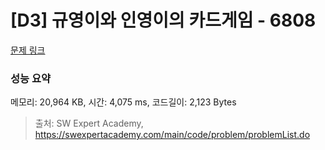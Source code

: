 # [D3] 규영이와 인영이의 카드게임 - 6808 

[문제 링크](https://swexpertacademy.com/main/code/problem/problemDetail.do?contestProbId=AWgv9va6HnkDFAW0) 

### 성능 요약

메모리: 20,964 KB, 시간: 4,075 ms, 코드길이: 2,123 Bytes



> 출처: SW Expert Academy, https://swexpertacademy.com/main/code/problem/problemList.do
